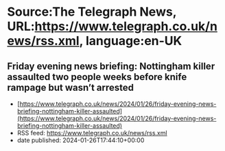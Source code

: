 # Source:The Telegraph News, URL:https://www.telegraph.co.uk/news/rss.xml, language:en-UK

## Friday evening news briefing: Nottingham killer assaulted two people weeks before knife rampage but wasn’t arrested
 - [https://www.telegraph.co.uk/news/2024/01/26/friday-evening-news-briefing-nottingham-killer-assaulted](https://www.telegraph.co.uk/news/2024/01/26/friday-evening-news-briefing-nottingham-killer-assaulted)
 - RSS feed: https://www.telegraph.co.uk/news/rss.xml
 - date published: 2024-01-26T17:44:10+00:00




